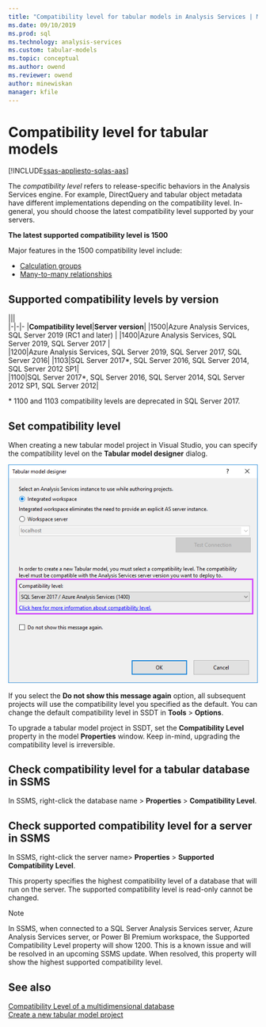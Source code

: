 ```yaml
---
title: "Compatibility level for tabular models in Analysis Services | Microsoft Docs"
ms.date: 09/10/2019
ms.prod: sql
ms.technology: analysis-services
ms.custom: tabular-models
ms.topic: conceptual
ms.author: owend
ms.reviewer: owend
author: minewiskan
manager: kfile
---
```

# Compatibility level for tabular models

[!INCLUDE[ssas-appliesto-sqlas-aas](../../includes/ssas-appliesto-sqlas-aas.md)]

  The *compatibility level* refers to release-specific behaviors in the Analysis Services engine. For example, DirectQuery and tabular object metadata have different implementations depending on the compatibility level. In-general, you should choose the latest compatibility level supported by your servers.

  **The latest supported compatibility level is 1500** 
  
Major features in the 1500 compatibility level include:

*  [Calculation groups](calculation-groups.md)
*  [Many-to-many relationships](../what-s-new-in-sql-server-analysis-services.md#many-to-many-relationships-in-tabular-models)
  
## Supported compatibility levels by version
  
|||  
|-|-|- 
|**Compatibility level**|**Server version**| 
|1500|Azure Analysis Services, SQL Server 2019 (RC1 and later)  | 
|1400|Azure Analysis Services, SQL Server 2019, SQL Server 2017 |  
|1200|Azure Analysis Services, SQL Server 2019, SQL Server 2017, SQL Server 2016| 
|1103|SQL Server 2017*, SQL Server 2016, SQL Server 2014, SQL Server 2012 SP1|  
|1100|SQL Server 2017*, SQL Server 2016, SQL Server 2014, SQL Server 2012 SP1, SQL Server 2012| 

\* 1100 and 1103 compatibility levels are deprecated in SQL Server 2017.
  
## Set compatibility level 

 When creating a new tabular model project in Visual Studio, you can specify the compatibility level on the **Tabular model designer** dialog. 
  
 ![ssas_tabularproject_compat1200](../../analysis-services/tabular-models/media/ssas-tabularproject-compat1200.png)  
  
 If you select the **Do not show this message again** option, all subsequent projects will use the compatibility level you specified as the default. You can change the default compatibility level in SSDT in **Tools** > **Options**.  
  
 To upgrade a tabular model project in SSDT, set  the **Compatibility Level** property in the model **Properties** window. Keep in-mind, upgrading the compatibility level is irreversible.
  
## Check compatibility level for a tabular database in SSMS 

 In SSMS, right-click the database name > **Properties** > **Compatibility Level**.  
  
## Check supported compatibility level for a server in SSMS

 In SSMS, right-click the server name>  **Properties** > **Supported Compatibility Level**.  

 This property specifies the highest compatibility level of a database that will run on the server. The supported compatibility level is read-only cannot be changed.
 
> [!NOTE]  
>  In SSMS, when connected to a SQL Server Analysis Services server, Azure Analysis Services server, or Power BI Premium workspace, the Supported Compatibility Level property will show 1200. This is a known issue and will be resolved in an upcoming SSMS update. When resolved, this property will show the highest supported compatibility level. 
  
## See also  
 [Compatibility Level of a multidimensional database](../../analysis-services/multidimensional-models/compatibility-level-of-a-multidimensional-database-analysis-services.md)   
 [Create a new tabular model project](../../analysis-services/tabular-models/create-a-new-tabular-model-project-analysis-services.md)  
  
  
